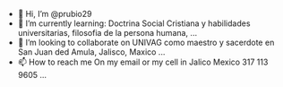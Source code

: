 - 👋 Hi, I’m @prubio29
- 🌱 I’m currently learning: Doctrina Social Cristiana y habilidades universitarias, filosofia de la persona humana, ...
- 💞️ I’m looking to collaborate on UNIVAG como maestro y sacerdote en San Juan ded Amula, Jalisco, Maxico ...
- 📫 How to reach me On my email or my cell in Jalico Mexico 317 113 9605 ...

<!---
prubio29/prubio29 is a ✨ special ✨ repository because its `README.md` (this file) appears on your GitHub profile.
You can click the Preview link to take a look at your changes.
--->
